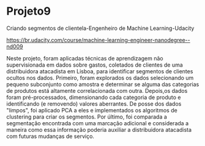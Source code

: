 # Projeto9

Criando segmentos de clientela-Engenheiro de Machine Learning-Udacity

https://br.udacity.com/course/machine-learning-engineer-nanodegree--nd009

Neste projeto, foram aplicadas técnicas de aprendizagem não supervisionada em dados sobre gastos, coletados de clientes de uma distribuidora atacadista em Lisboa, para identificar segmentos de clientes ocultos nos dados. Primeiro, foram explorados os dados selecionando um pequeno subconjunto como amostra e determinar se alguma das categorias de produtos está altamente correlacionada com outra. Depois,os dados foram pré-processados, dimensionando cada categoria de produto e identificando (e removendo) valores aberrantes. De posse dos dados "limpos", foi aplicado PCA a eles e implementados os algoritmos de clustering para criar os segmentos. Por último, foi comparada a segmentação encontrada com uma marcação adicional e considerada a maneira como essa informação poderia auxiliar a distribuidora atacadista com futuras mudanças de serviço.
